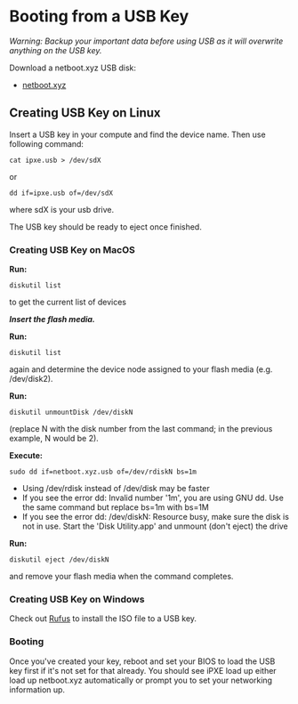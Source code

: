 # Booting from a USB Key

*Warning: Backup your important data before using USB as it will overwrite anything on the USB key.*

Download a netboot.xyz USB disk:

* [netboot.xyz](https://boot.degree9.io/ipxe/netboot.xyz.usb) 

## Creating USB Key on Linux

Insert a USB key in your compute and find the device name. Then use following command:

    cat ipxe.usb > /dev/sdX

or

    dd if=ipxe.usb of=/dev/sdX

where sdX is your usb drive.

The USB key should be ready to eject once finished.

### Creating USB Key on MacOS

__Run:__

    diskutil list

to get the current list of devices

___Insert the flash media.___

__Run:__

    diskutil list

again and determine the device node assigned to your flash media (e.g. /dev/disk2).

__Run:__

    diskutil unmountDisk /dev/diskN

(replace N with the disk number from the last command; in the previous example, N would be 2).

__Execute:__

    sudo dd if=netboot.xyz.usb of=/dev/rdiskN bs=1m

* Using /dev/rdisk instead of /dev/disk may be faster
* If you see the error dd: Invalid number '1m', you are using GNU dd. Use the same command but replace bs=1m with bs=1M
* If you see the error dd: /dev/diskN: Resource busy, make sure the disk is not in use. Start the 'Disk Utility.app' and unmount (don't eject) the drive

__Run:__

    diskutil eject /dev/diskN

and remove your flash media when the command completes.

### Creating USB Key on Windows

Check out [Rufus](https://rufus.akeo.ie/) to install the ISO file to a USB key.

### Booting

Once you've created your key, reboot and set your BIOS to load the USB key first if it's not set for that already. You should see iPXE load up either load up netboot.xyz automatically or prompt you to set your networking information up.
